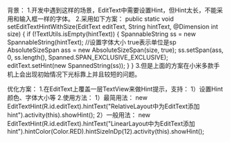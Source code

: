 背景：
1.开发中遇到这样的场景，EditText中需要设置Hint，但Hint太长，不能采用和输入框一样的字体。
2.采用如下方案：
public static void setEditTextHintWithSize(EditText editText, String hintText, @Dimension int size) {
        if (!TextUtils.isEmpty(hintText)) {
            SpannableString ss = new SpannableString(hintText);
            //设置字体大小 true表示单位是sp
            AbsoluteSizeSpan ass = new AbsoluteSizeSpan(size, true);
            ss.setSpan(ass, 0, ss.length(), Spanned.SPAN_EXCLUSIVE_EXCLUSIVE);
            editText.setHint(new SpannedString(ss));
        }
    }
3.但是上面的方案在小米多款手机上会出现初始情况下光标靠上并且较短的问题。

优化方案：
1.在EditText上覆盖一层TextView来做Hint提示，支持：
  1）设置Hint颜色、字体大小等
2.使用方法：
 1）最简用法：
    new EditTextHint(R.id.editText).hintText("RelativeLayout中为EditText添加hint").activity(this).showHint();
 2）一般用法：
    new EditTextHint(R.id.editText).hintText("LinearLayout中为EditText添加hint").hintColor(Color.RED).hintSizeInDp(12).activity(this).showHint();